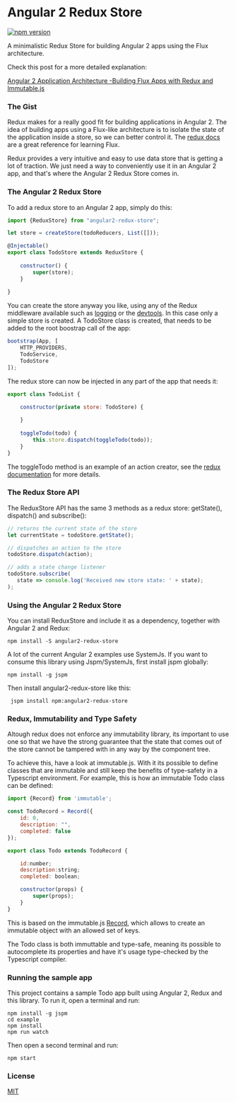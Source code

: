 
# Angular 2 Redux Store

[![npm version](https://img.shields.io/npm/v/angular2-redux-store.svg?style=flat-square)](https://www.npmjs.com/package/angular2-redux-store)

A minimalistic Redux Store for building Angular 2 apps using the Flux architecture.

Check this post for a more detailed explanation:

[Angular 2 Application Architecture -Building Flux Apps with Redux and Immutable.js](http://blog.jhades.org/angular-2-application-architecture-building-flux-like-apps-using-redux-and-immutable-js-js/)

### The Gist

Redux makes for a really good fit for building applications in Angular 2. The idea of building apps using a Flux-like architecture is to isolate the state of the application inside a store, so we can better control it. The [redux docs](http://redux.js.org/) are a great reference for learning Flux.

Redux provides a very intuitive and easy to use data store that is getting a lot of traction. We just need a way to conveniently use it in an Angular 2 app, and that's where the Angular 2 Redux Store comes in.

### The Angular 2 Redux Store

To add a redux store to an Angular 2 app, simply do this:

```js
import {ReduxStore} from "angular2-redux-store";

let store = createStore(todoReducers, List([]));

@Injectable()
export class TodoStore extends ReduxStore {
    
    constructor() {
        super(store);
    }
    
}
```

You can create the store anyway you like, using any of the Redux middleware available such as [logging](https://github.com/fcomb/redux-logger) or the [devtools](https://github.com/gaearon/redux-devtools). 
In this case only a simple store is created. A TodoStore class is created, that needs to be added to the root boostrap call of the app:

```js
bootstrap(App, [
    HTTP_PROVIDERS,
    TodoService,
    TodoStore
]);
```

The redux store can now be injected in any part of the app that needs it:

```js
export class TodoList {

    constructor(private store: TodoStore) {
    
    }
    
    toggleTodo(todo) {
        this.store.dispatch(toggleTodo(todo));
    }
}
```

The toggleTodo method is an example of an action creator, see the [redux documentation](http://redux.js.org/docs/basics/Actions.html) for more details.

###  The Redux Store API 

The ReduxStore API has the same 3 methods as a redux store: getState(), dispatch() and subscribe(): 

```js
// returns the current state of the store
let currentState = todoStore.getState();

// dispatches an action to the store
todoStore.dispatch(action); 

// adds a state change listener
todoStore.subscribe(
   state => console.log('Received new store state: ' + state);
);
```

### Using the Angular 2 Redux Store

You can install ReduxStore and include it as a dependency, together with Angular 2 and Redux:

    npm install -S angular2-redux-store

A lot of the current Angular 2 examples use SystemJs. If you want to consume this library using Jspm/SystemJs, first install jspm globally:

    npm install -g jspm

Then install angular2-redux-store like this:

     jspm install npm:angular2-redux-store

### Redux,  Immutability and Type Safety
Altough redux does not enforce any immutability library, its important to use one so that we have the strong guarantee that the state that comes out of the store cannot be tampered with in any way by the component tree. 

To achieve this, have a look at immutable.js. With it its possible to define classes that are immutable and still keep the benefits of type-safety in a Typescript environment. For example, this is how an immutable Todo class can be defined:

```js
import {Record} from 'immutable';

const TodoRecord = Record({
    id: 0,
    description: "",
    completed: false
});

export class Todo extends TodoRecord {

    id:number;
    description:string;
    completed: boolean;

    constructor(props) {
        super(props);
    }
}
```
This is based on the immutable.js [Record](https://facebook.github.io/immutable-js/docs/#/Record), which allows to create an immutable object with an allowed set of keys. 

The Todo class is both immuttable and type-safe, meaning its possible to autocomplete its properties and have it's usage type-checked by the Typescript compiler.

### Running the sample app

This project contains a sample Todo app built using Angular 2, Redux and this library. To run it, open a terminal and run:

    npm install -g jspm
    cd example
    npm install
    npm run watch

Then open a second terminal and run:

    npm start


### License

[MIT](https://opensource.org/licenses/MIT)
